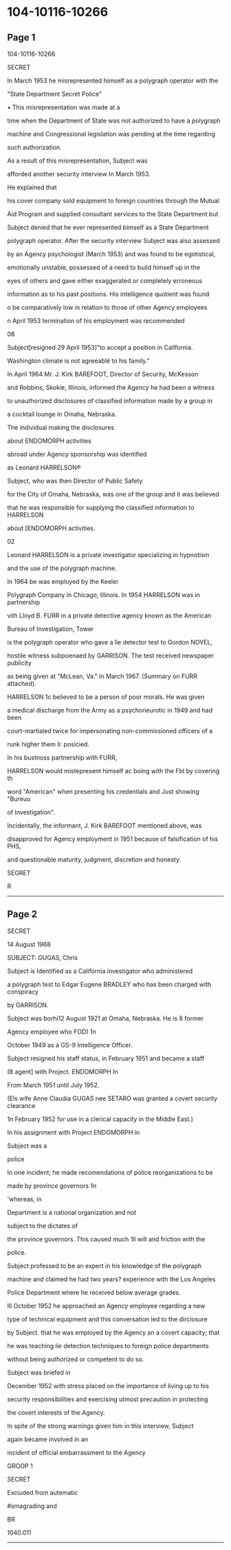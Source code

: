 # 104-10116-10266

## Page 1

104-10116-10266

SECRET

In March 1953 he misrepresented himself as a polygraph operator with the

"State Department Secret Police"

• This misrepresentation was made at a

time when the Department of State was not authorized to have a polygraph

machine and Congressional legislation was pending at the time regarding

such authorization.

As a result of this misrepresentation, Subject was

afforded another security interview In March 1953.

He explained that

his cover company sold equipment to foreign countries through the Mutual

Aid Program and supplied consultant services to the State Department but

Subject denied that he ever represented bimself as a State Department

polygraph operator. After the security interview Subject was also assessed

by an Agency psychologist (March 1953) and was found to be egotistical,

emotionally unstable, possessed of a need to build himself up in the

eyes of others and gave either exaggerated or completely erroneous

information as to his past positions. His intelligence quotient was found

o be comparatively low in relation to those of other Agency employees

n April 1953 termination of his employment was recommended

08

Subject[resigned 29 April 1953]"to accept a position in CalIfornia.

Washington climate is not agreeablé to his family."

In April 1964 Mr. J. Kirk BAREFOOT, Director of Security, McKesson

and Robbins, Skokie, Illinois, informed the Agency he had been a witness

to unauthorized disclosures of classified information made by a group in

a cocktail lounge in Omaha, Nebraska.

The individual making the disclosures

about ENDOMORPH activities

abroad under Agency sponsorship was identified

as Leonard HARRELSON®

Subject, who was then Director of Public Safety

for the City of Omaha, Nebraska, was one of the group and it was believed

that he was responsible for supplying the classified information to HARRELSON

about [ENDOMORPH activities.

02

Leonard HARRELSON is a private investigator specializing in hypnotism

and the use of the polygraph machine.

In 1964 be was employed by the Keeler

Polygraph Company in Chicago, Illinois. In 1954 HARRELSON was in partnership

vith Lloyd B. FURR in a private detective agency known as the American

Bureau of Investigation, Tower

is the polygraph operator who gave a lie detector test to Gordon NOVEL,

hostile witness subpoenaed by GARRISON. The test received newspaper publicity

as being given at "McLean, Va." In March 1967. (Summary on FURR attached).

HARRELSON 1c believed to be a person of poor morals. He was given

a medical discharge from the Army as a psychoneurotic in 1949 and had been

court-martialed twice for impersonating non-commissioned officers of a

runk higher them li: posicied.

In his bustnoss partnership with FURR,

HARRELSON would mistepresent himself ac boing with the FbI by covering th

word "American" when presenting his credentials and Just showing "Bureuu

of Investigation".

Incidentally, the informant, J. Kirk BAREFOOT mentioned above, was

disapproved for Agency employment in 1951 because of falsification of his PHS,

and questionable maturity, judgment, discretion and honesty.

SEGRET

R

---

## Page 2

SECRET

14 August 1968

SUBJECT: GUGAS, Chris

Subject is Identified as a California investigator who administered

a polygraph test to Edgar Eugene BRADLEY who has been charged with conspiracy

by GARRISON.

Subject was borhi12 August 1921 at Omaha, Nebraska. He is 8 former

Agency employee who FOD) 1n

October 1949 as a GS-9 Intelligence Officer.

Subject resigned his staff status, in February 1951 and became a staff

(8 agent] with Project. ENDOMORPH In

From March 1951 until July 1952.

(Els wife Anne Claudia GUGAS nee SETARO was granted a covert security clearance

1n February 1952 for use in a clerical capacity in the Middle East.)

In his assignment with Project ENDOMORPH in

Subject was a

police

In one incident; he made recomendations of police reorganizations to be

made by province governors 1n

'whereas, in

Department is a national organization and not

subject to the dictates of

the province governors. This caused much 1ll will and friction with the

police.

Subject professed to be an expert in his knowledge of the polygraph

machine and claimed he had two years? experience with the Los Angeles

Police Department where he received below average grades.

Ill October 1952 he approached an Agency employee regarding a new

type of technical equipment and this conversation led to the dirclosure

by Subject. that he was employed by the Agency an a covert capacity; that

he was teaching lie detection techniques to foreign police departments

without being authorized or competent to do so.

Subject was briefed in

December 1952 with stress placed on the importance of living up to his

security responsibilities and exercising utmost precaution in protecting

the covert interests of the Agency.

In spite of the strong warnings given him in this interview, Subject

again became involved in an

incident of official embarrassment to the Agency

GROOP 1

SECRET

Exciuded from autematic

#smagrading and

BR

1040.011

---

